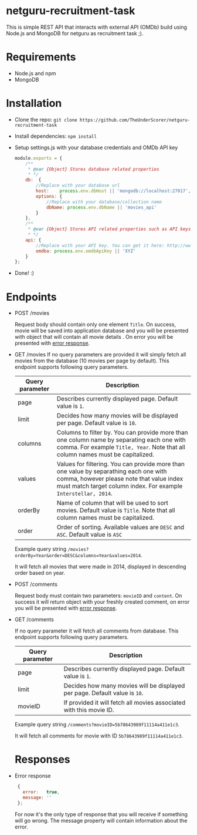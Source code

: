 # netguru-recruitment-task

This is simple REST API that interacts with external API (OMDb) build using Node.js and MongoDB for netguru as recruitment task ;).


# Requirements

- Node.js and npm
- MongoDB

# Installation
- Clone the repo: ```git clone https://github.com/TheUnderScorer/netguru-recruitment-task```
- Install dependencies: `npm install`
- Setup settings.js with your database credentials and OMDb API key
  ```javascript
  module.exports = {
      /**
       * @var {Object} Stores database related properties
       * */
      db:  {
          //Replace with your database url
          host:    process.env.dbHost || 'mongodb://localhost:27017',
          options: {
              //Replace with your database/collection name
              dbName: process.env.dbName || 'movies_api'
          }
      },
      /**
       * @var {Object} Stores API related properties such as API keys
       * */
      api: {
          //Replace with your API key. You can get it here: http://www.omdbapi.com/apikey.aspx
          omdba: process.env.omdbApiKey || 'XYZ'
      }
  };
  ```

- Done! :)

# Endpoints

- POST /movies

  Request body should contain only one element `Title`. On success, movie will be saved into application database and you will be presented with object that will contain all movie details . On error you will be presented with [error response](#responses).

- GET /movies
  If no query parameters are provided it will simply fetch all movies from the database (10 movies per page by default). This endpoint supports following query parameters.

  | Query parameter  | Description |
  | ------------- | ------------- |
  | page  | Describes currently displayed page. Default value is `1`.  |
  | limit  | Decides how many movies will be displayed per page. Default value is `10`.  |
  | columns | Columns to filter by. You can provide more than one column name by separating each one with comma. For example `Title, Year`. Note that all column names must be capitalized. | 
  | values | Values for filtering. You can provide more than one value by separathing each one with comma, however please note that value index must match target column index. For example `Interstellar, 2014`. |
  | orderBy | Name of column that will be used to sort movies. Default value is `Title`. Note that all column names must be capitalized. |
  | order | Order of sorting. Available values are `DESC` and `ASC`. Default value is `ASC` |

  Example query string `/movies?orderBy=Year&order=DESC&columns=Year&values=2014`. 
  
  It will fetch all movies that were made in 2014, displayed in descending order based on year.

- POST /comments

  Request body must contain two parameters: `movieID` and `content`. On success it will return object with your freshly created comment, on error you will be presented with [error response](#responses).
  
- GET /comments

  If no query parameter it will fetch all comments from database. This endpoint supports following query parameters.
  
  | Query parameter  | Description |
  | ------------- | ------------- |
  | page  | Describes currently displayed page. Default value is `1`.  |
  | limit  | Decides how many movies will be displayed per page. Default value is `10`.  |
  | movieID  | If provided it will fetch all movies associated with this movie ID.  |
  
   Example query string `/comments?movieID=5b78643989f11114a411e1c3`.
   
   It will fetch all comments for movie with ID `5b78643989f11114a411e1c3`.
  
   # Responses
   
- Error response
  ```javascript
   {
     error:   true,
     message: ''
   };
    ```   
  For now it's the only type of response that you will receive if something will go wrong. The message property will contain information about the error.
